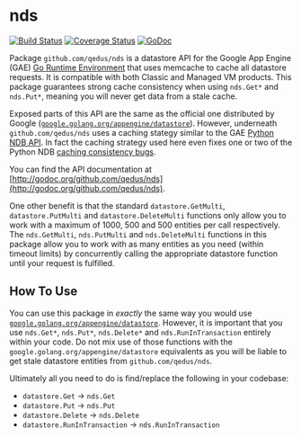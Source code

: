 # nds

[![Build Status](https://travis-ci.org/qedus/nds.svg?branch=master)](https://travis-ci.org/qedus/nds) [![Coverage Status](https://coveralls.io/repos/github/qedus/nds/badge.svg?branch=master)](https://coveralls.io/github/qedus/nds?branch=master) [![GoDoc](https://godoc.org/github.com/qedus/nds?status.png)](https://godoc.org/github.com/qedus/nds)

Package `github.com/qedus/nds` is a datastore API for the Google App Engine (GAE) [Go Runtime Environment](https://developers.google.com/appengine/docs/go/) that uses memcache to cache all datastore requests. It is compatible with both Classic and Managed VM products. This package guarantees strong cache consistency when using `nds.Get*` and `nds.Put*`, meaning you will never get data from a stale cache.

Exposed parts of this API are the same as the official one distributed by Google ([`google.golang.org/appengine/datastore`](https://godoc.org/google.golang.org/appengine/datastore)). However, underneath `github.com/qedus/nds` uses a caching stategy similar to the GAE [Python NDB API](https://developers.google.com/appengine/docs/python/ndb/). In fact the caching strategy used here even fixes one or two of the Python NDB [caching consistency bugs](http://goo.gl/3ByVlA).

You can find the API documentation at [http://godoc.org/github.com/qedus/nds](http://godoc.org/github.com/qedus/nds).

One other benefit is that the standard `datastore.GetMulti`, `datastore.PutMulti` and `datastore.DeleteMulti` functions only allow you to work with a maximum of 1000, 500 and 500 entities per call respectively. The `nds.GetMulti`, `nds.PutMulti` and `nds.DeleteMulti` functions in this package allow you to work with as many entities as you need (within timeout limits) by concurrently calling the appropriate datastore function until your request is fulfilled.

## How To Use

You can use this package in *exactly* the same way you would use [`google.golang.org/appengine/datastore`](https://godoc.org/google.golang.org/appengine/datastore). However, it is important that you use `nds.Get*`, `nds.Put*`, `nds.Delete*` and `nds.RunInTransaction` entirely within your code. Do not mix use of those functions with the `google.golang.org/appengine/datastore` equivalents as you will be liable to get stale datastore entities from `github.com/qedus/nds`.

Ultimately all you need to do is find/replace the following in your codebase:

- `datastore.Get` -> `nds.Get`
- `datastore.Put` -> `nds.Put`
- `datastore.Delete` -> `nds.Delete`
- `datastore.RunInTransaction` -> `nds.RunInTransaction`
